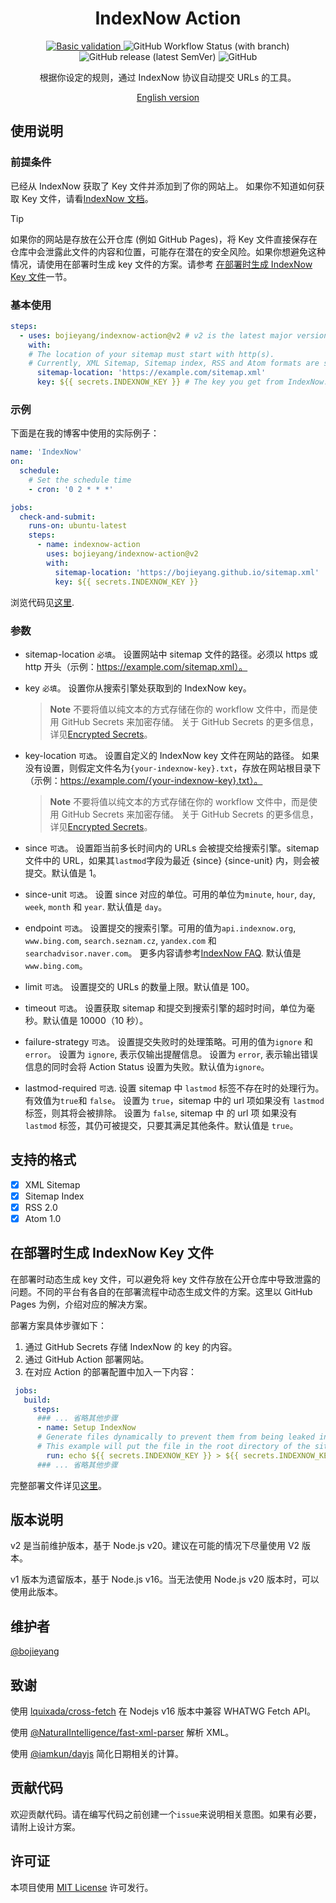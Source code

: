 <h1 align="center">IndexNow Action</h1>
<p align="center">
<a href="https://github.com/bojieyang/indexnow-action/actions/workflows/basic-validation.yml">
  <img alt="Basic validation" src="https://github.com/bojieyang/indexnow-action/actions/workflows/basic-validation.yml/badge.svg">
</a>
<img alt="GitHub Workflow Status (with branch)" src="https://img.shields.io/github/actions/workflow/status/bojieyang/indexnow-action/test.yml?branch=main">
  <img alt="GitHub release (latest SemVer)" src="https://img.shields.io/github/v/release/bojieyang/indexnow-action">
<img alt="GitHub" src="https://img.shields.io/github/license/bojieyang/indexnow-action">
</p>
<p align="center">
根据你设定的规则，通过 IndexNow 协议自动提交 URLs 的工具。
</p>

<p align="center">
  <a href="README.md">English version</a>
</p>

## 使用说明

### **前提条件**

已经从 IndexNow 获取了 Key 文件并添加到了你的网站上。
如果你不知道如何获取 Key 文件，请看[IndexNow 文档](https://www.indexnow.org/documentation)。

> [!TIP]
> 如果你的网站是存放在公开仓库 (例如 GitHub Pages)，将 Key 文件直接保存在仓库中会泄露此文件的内容和位置，可能存在潜在的安全风险。如果你想避免这种情况，请使用在部署时生成 key 文件的方案。请参考 [在部署时生成 IndexNow Key 文件](#在部署时生成-indexnow-key-文件)一节。

### **基本使用**
```yaml
steps:
  - uses: bojieyang/indexnow-action@v2 # v2 is the latest major version following the action-versioning.
    with:
    # The location of your sitemap must start with http(s). 
    # Currently, XML Sitemap, Sitemap index, RSS and Atom formats are supported.
      sitemap-location: 'https://example.com/sitemap.xml' 
      key: ${{ secrets.INDEXNOW_KEY }} # The key you get from IndexNow.
```

### **示例**

下面是在我的博客中使用的实际例子：

```yaml
name: 'IndexNow'
on:
  schedule:
    # Set the schedule time
    - cron: '0 2 * * *'

jobs:
  check-and-submit:
    runs-on: ubuntu-latest
    steps:
      - name: indexnow-action
        uses: bojieyang/indexnow-action@v2
        with:
          sitemap-location: 'https://bojieyang.github.io/sitemap.xml'
          key: ${{ secrets.INDEXNOW_KEY }}
```

浏览代码见[这里](https://github.com/bojieyang/bojieyang.github.io/blob/master/.github/workflows/IndexNow.yml).

### **参数**

- sitemap-location
  `必填`。
  设置网站中 sitemap 文件的路径。必须以 https 或 http 开头（示例：https://example.com/sitemap.xml）。

- key
  `必填`。
  设置你从搜索引擎处获取到的 IndexNow key。

  > **Note** 不要将值以纯文本的方式存储在你的 workflow 文件中，而是使用 GitHub Secrets 来加密存储。
  > 关于 GitHub Secrets 的更多信息，详见[Encrypted Secrets](https://docs.github.com/en/actions/security-guides/encrypted-secrets)。

- key-location
  `可选`。
  设置自定义的 IndexNow key 文件在网站的路径。
  如果没有设置，则假定文件名为`{your-indexnow-key}.txt`，存放在网站根目录下（示例：https://example.com/{your-indexnow-key}.txt）。

  > **Note** 不要将值以纯文本的方式存储在你的 workflow 文件中，而是使用 GitHub Secrets 来加密存储。
  > 关于 GitHub Secrets 的更多信息，详见[Encrypted Secrets](https://docs.github.com/en/actions/security-guides/encrypted-secrets)。

- since
  `可选`。
  设置距当前多长时间内的 URLs 会被提交给搜索引擎。sitemap 文件中的 URL，如果其`lastmod`字段为最近 {since} {since-unit} 内，则会被提交。默认值是 1。

- since-unit
  `可选`。
  设置 since 对应的单位。可用的单位为`minute`, `hour`, `day`, `week`, `month` 和 `year`. 默认值是 `day`。

- endpoint
  `可选`。
  设置提交的搜索引擎。可用的值为`api.indexnow.org`, `www.bing.com`, `search.seznam.cz`, `yandex.com` 和 `searchadvisor.naver.com`。
  更多内容请参考[IndexNow FAQ](https://www.indexnow.org/faq). 默认值是 `www.bing.com`。

- limit
  `可选`。
  设置提交的 URLs 的数量上限。默认值是 100。

- timeout
  `可选`。
  设置获取 sitemap 和提交到搜索引擎的超时时间，单位为毫秒。默认值是 10000（10 秒）。

- failure-strategy
  `可选`。
  设置提交失败时的处理策略。可用的值为`ignore` 和 `error`。
  设置为 `ignore`, 表示仅输出提醒信息。
  设置为 `error`, 表示输出错误信息的同时会将 Action Status 设置为失败。默认值为`ignore`。

- lastmod-required
  `可选`.
  设置 sitemap 中 `lastmod` 标签不存在时的处理行为。有效值为`true`和 `false`。
  设置为 `true`，sitemap 中的 url 项如果没有 `lastmod` 标签，则其将会被排除。
  设置为 `false`, sitemap 中 的 url 项 如果没有 `lastmod` 标签，其仍可被提交，只要其满足其他条件。默认值是 `true`。

## 支持的格式

- [x] XML Sitemap
- [x] Sitemap Index
- [x] RSS 2.0
- [x] Atom 1.0

## 在部署时生成 IndexNow Key 文件
在部署时动态生成 key 文件，可以避免将 key 文件存放在公开仓库中导致泄露的问题。不同的平台有各自的在部署流程中动态生成文件的方案。这里以 GitHub Pages 为例，介绍对应的解决方案。

部署方案具体步骤如下：
1. 通过 GitHub Secrets 存储 IndexNow 的 key 的内容。
2. 通过 GitHub Action 部署网站。
3. 在对应 Action 的部署配置中加入一下内容：
```yaml
 jobs:
   build:
     steps: 
      ### ... 省略其他步骤
      - name: Setup IndexNow 
      # Generate files dynamically to prevent them from being leaked in public repositories.
      # This example will put the file in the root directory of the site.You may change the location by yourself.
        run: echo ${{ secrets.INDEXNOW_KEY }} > ${{ secrets.INDEXNOW_KEY }}.txt
      ### ... 省略其他步骤
```
完整部署文件详见[这里](https://github.com/bojieyang/bojieyang.github.io/blob/master/.github/workflows/jekyll.yml)。

## 版本说明

v2 是当前维护版本，基于 Node.js v20。建议在可能的情况下尽量使用 V2 版本。

v1 版本为遗留版本，基于 Node.js v16。当无法使用 Node.js v20 版本时，可以使用此版本。

## 维护者

[@bojieyang](https://github.com/bojieyang)

## 致谢

使用 [lquixada/cross-fetch](https://github.com/lquixada/cross-fetch) 在 Nodejs v16 版本中兼容 WHATWG Fetch API。

使用 [@NaturalIntelligence/fast-xml-parser](https://github.com/NaturalIntelligence/fast-xml-parser) 解析 XML。

使用 [@iamkun/dayjs](https://github.com/iamkun/dayjs) 简化日期相关的计算。

## 贡献代码

欢迎贡献代码。请在编写代码之前创建一个`issue`来说明相关意图。如果有必要，请附上设计方案。

## 许可证

本项目使用 [MIT License](LICENSE) 许可发行。
